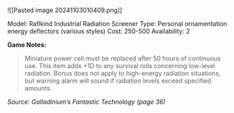 ![[Pasted image 20241103010409.png]]

Model: Raflkind Industrial
Radiation Screener
Type: Personal
ornamentation energy
deflectors (various styles)
Cost: 250-500
Availability: 2

**Game Notes:** 
> Miniature power cell must be replaced after 50 hours of continuous use. This item adds +1D to any survival rolls concerning low-level radiation. Bonus does not apply to high-energy radiation situations, but warning alarm will sound if radiation levels exceed specified amounts.

*Source: Galladinium’s Fantastic Technology (page 36)*
